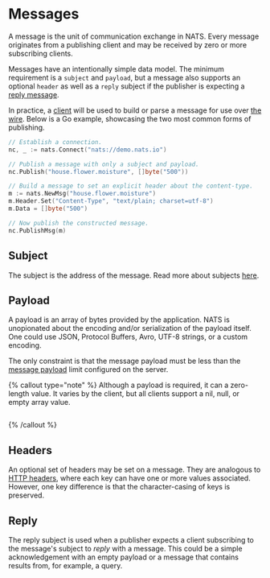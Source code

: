 # Messages

A message is the unit of communication exchange in NATS. Every message originates from a publishing client and may be received by zero or more subscribing clients.

Messages have an intentionally simple data model. The minimum requirement is a `subject` and `payload`, but a message also supports an optional `header` as well as a `reply` subject if the publisher is expecting a [reply message](/concepts/request-reply/).

In practice, a [client](/clients/) will be used to build or parse a message for use over [the wire](/reference/protocol/client/). Below is a Go example, showcasing the two most common forms of publishing.

```go
// Establish a connection.
nc, _ := nats.Connect("nats://demo.nats.io")

// Publish a message with only a subject and payload.
nc.Publish("house.flower.moisture", []byte("500"))

// Build a message to set an explicit header about the content-type.
m := nats.NewMsg("house.flower.moisture")
m.Header.Set("Content-Type", "text/plain; charset=utf-8")
m.Data = []byte("500")

// Now publish the constructed message.
nc.PublishMsg(m)
```

## Subject

The subject is the address of the message. Read more about subjects [here](/concepts/subjects).

## Payload

A payload is an array of bytes provided by the application. NATS is unopionated about the encoding and/or serialization of the payload itself. One could use JSON, Protocol Buffers, Avro, UTF-8 strings, or a custom encoding.

The only constraint is that the message payload must be less than the [message payload](/reference/config/max_payload/) limit configured on the server.

{% callout type="note" %}
Although a payload is required, it can a zero-length value. It varies by the client, but all clients support a nil, null, or empty array value.

```

```
{% /callout %}

## Headers

An optional set of headers may be set on a message. They are analogous to [HTTP headers](https://developer.mozilla.org/en-US/docs/Web/HTTP/Headers), where each key can have one or more values associated. However, one key difference is that the character-casing of keys is preserved.

## Reply

The reply subject is used when a publisher expects a client subscribing to the message's subject to _reply_ with a message. This could be a simple acknowledgement with an empty payload or a message that contains results from, for example, a query.

